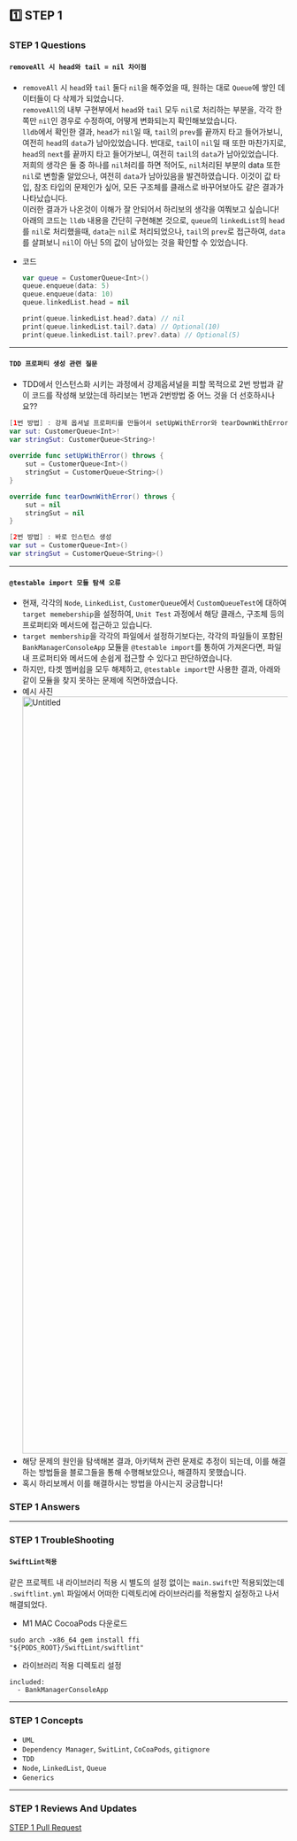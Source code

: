 ## 1️⃣ STEP 1
### STEP 1 Questions

#### `removeAll 시 head와 tail = nil 차이점`

- `removeAll` 시 `head`와 `tail` 둘다 `nil`을 해주었을 때, 원하는 대로 `Queue`에 쌓인 데이터들이 다 삭제가 되었습니다. </br>
`removeAll`의 내부 구현부에서 `head`와 `tail` 모두 `nil`로 처리하는 부분을, 각각 한쪽만 `nil`인 경우로 수정하여, 어떻게 변화되는지 확인해보았습니다.</br>
`lldb`에서 확인한 결과, `head`가 `nil`일 때, `tail`의 `prev`를 끝까지 타고 들어가보니, 여전히 `head`의 `data`가 남아있었습니다. 반대로, `tail`이 `nil`일 때 또한 마찬가지로, `head`의 `next`를 끝까지 타고 들어가보니, 여전히 `tail`의 `data`가 남아있었습니다. </br>
저희의 생각은 둘 중 하나를 `nil`처리를 하면 적어도, `nil`처리된 부분의 data 또한 `nil`로 변할줄 알았으나, 여전히 `data`가 남아있음을 발견하였습니다. 이것이 값 타입, 참조 타입의 문제인가 싶어, 모든 구조체를 클래스로 바꾸어보아도 같은 결과가 나타났습니다.</br>
이러한 결과가 나온것이 이해가 잘 안되어서 하리보의 생각을 여쭤보고 싶습니다!</br>
아래의 코드는 `lldb` 내용을 간단히 구현해본 것으로, `queue`의 `linkedList`의 `head`를 `nil`로 처리했을때, `data`는 `nil`로 처리되었으나, `tail`의 `prev`로 접근하여, `data`를 살펴보니 `nil`이 아닌 5의 값이 남아있는 것을 확인할 수 있었습니다.  

- 코드
    ```swift
    var queue = CustomerQueue<Int>()
    queue.enqueue(data: 5)
    queue.enqueue(data: 10)
    queue.linkedList.head = nil

    print(queue.linkedList.head?.data) // nil
    print(queue.linkedList.tail?.data) // Optional(10)
    print(queue.linkedList.tail?.prev?.data) // Optional(5)
    ```
    
---
#### `TDD 프로퍼티 생성 관련 질문`
- TDD에서 인스턴스화 시키는 과정에서 강제옵셔널을 피할 목적으로 2번 방법과 같이 코드를 작성해 보았는데 하리보는 1번과 2번방법 중 어느 것을 더 선호하시나요??

```swift
[1번 방법] : 강제 옵셔널 프로퍼티를 만들어서 setUpWithError와 tearDownWithError를 통해 초기화 및 해제
var sut: CustomerQueue<Int>!
var stringSut: CustomerQueue<String>!
    
override func setUpWithError() throws {
    sut = CustomerQueue<Int>()
    stringSut = CustomerQueue<String>()
}

override func tearDownWithError() throws {
    sut = nil
    stringSut = nil
}

[2번 방법] : 바로 인스턴스 생성
var sut = CustomerQueue<Int>()
var stringSut = CustomerQueue<String>()
```
---
#### `@testable import 모듈 탐색 오류`
- 현재, 각각의 `Node`, `LinkedList`, `CustomerQueue`에서 `CustomQueueTest`에 대하여 `target memebership`을 설정하여, `Unit Test` 과정에서 해당 클래스, 구조체 등의 프로퍼티와 메서드에 접근하고 있습니다.
- `target membership`을 각각의 파일에서 설정하기보다는, 각각의 파일들이 포함된 `BankManagerConsoleApp` 모듈을 `@testable import`를 통하여 가져온다면, 파일 내 프로퍼티와 메서드에 손쉽게 접근할 수 있다고 판단하였습니다.
- 하지만, 타겟 멤버쉽을 모두 해제하고, `@testable import`만 사용한 결과, 아래와 같이 모듈을 찾지 못하는 문제에 직면하였습니다.
- 예시 사진
    <img width="1368" alt="Untitled" src="https://user-images.githubusercontent.com/99063327/176124833-769103c0-9b89-4bf8-87cc-b5ee65b3ee5c.png">
- 해당 문제의 원인을 탐색해본 결과, 아키텍쳐 관련 문제로 추정이 되는데, 이를 해결하는 방법들을 블로그들을 통해 수행해보았으나, 해결하지 못했습니다.
- 혹시 하리보께서 이를 해결하시는 방법을 아시는지 궁금합니다!


### STEP 1 Answers

---
### STEP 1 TroubleShooting
    
#### `SwiftLint적용`

같은 프로젝트 내 라이브러리 적용 시 별도의 설정 없이는 `main.swift`만 적용되었는데 
`.swiftlint.yml` 파일에서 어떠한 디렉토리에 라이브러리를 적용할지 설정하고 나서 해결되었다.
- M1 MAC CocoaPods 다운로드
```shell
sudo arch -x86_64 gem install ffi
"${PODS_ROOT}/SwiftLint/swiftlint"
```
- 라이브러리 적용 디렉토리 설정
```shell
included:
  - BankManagerConsoleApp
```
---
    
### STEP 1 Concepts
- `UML`
- `Dependency Manager`, `SwitLint`, `CoCoaPods`, `gitignore`
- `TDD`
- `Node`, `LinkedList`, `Queue`
- `Generics`
---
### STEP 1 Reviews And Updates
    
[STEP 1 Pull Request]()
